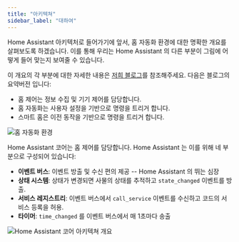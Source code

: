 ```yaml
---
title: "아키텍쳐"
sidebar_label: "대하여"
---
```


Home Assistant 아키텍처로 들어가기에 앞서, 홈 자동화 환경에 대한 명확한 개요를 살펴보도록 하겠습니다. 이를 통해 우리는 Home Assistant 의 다른 부분이 그림에 어떻게 들어 맞는지 보여줄 수 있습니다.

이 개요의 각 부분에 대한 자세한 내용은 [ 저희 블로그](https://www.home-assistant.io/blog/2014/12/26/home-control-home-automation-and-the-smart-home/)를 참조해주세요. 다음은 블로그의 요약버전 입니다:

- 홈 제어는 정보 수집 및 기기 제어를 담당합니다.
- 홈 자동화는 사용자 설정을 기반으로 명령을 트리거 합니다.
- 스마트 홈은 이전 동작을 기반으로 명령을 트리거 합니다.

![홈 자동화 환경](/img/en/architecture/home_automation_landscape.svg)

Home Assistant 코어는 홈 제어를 담당합니다. Home Assistant 는 이를 위해 네 부분으로 구성되어 있습니다:

- **이벤트 버스**: 이벤트 방출 및 수신 편의 제공 -- Home Assistant 의 뛰는 심장
- **상태 시스템**: 상태가 변경되면 사물의 상태를 추적하고 `state_changed` 이벤트를 방출.
- **서비스 레지스트리**: 이벤트 버스에서 `call_service` 이벤트를 수신하고 코드의 서비스 등록을 허용.
- **타이머**: `time_changed` 를 이벤트 버스에서 매 1초마다 송출

![Home Assistant 코어 아키텍쳐 개요](/img/en/architecture/ha_architecture.svg)